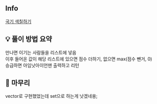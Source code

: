 ## Info
[국기 색칠하기](https://www.acmicpc.net/problem/17264)

## 💡 풀이 방법 요약

만나면 이기는 사람들을 리스트에 넣음<br>
이후 들어온 값이 해당 리스트에 있으면 점수 더하기, 없으면 max(점수 뺀거, 0)<br>
승급하면 아임낫아이언맨 출력하고 리턴<br>

## 🙂 마무리
vector로 구현했었는데 set으로 하는게 낫겠네용;
